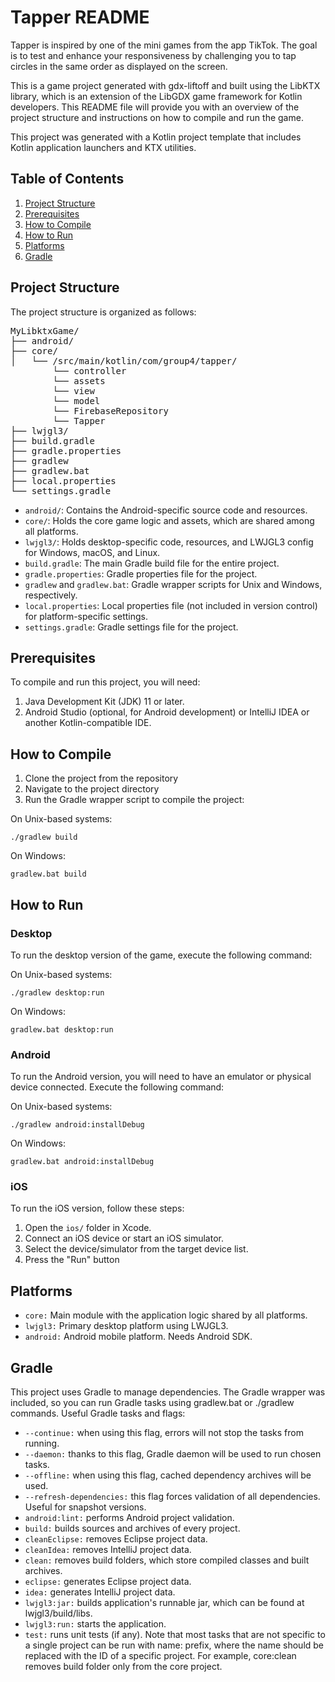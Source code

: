 # Tapper README

Tapper is inspired by one of the mini games from the app TikTok. The goal is to test and enhance your responsiveness by challenging you to tap circles in the same order as displayed on the screen. 

This is a game project generated with gdx-liftoff and built using the LibKTX library, which is an extension of the LibGDX game framework for Kotlin developers. This README file will provide you with an overview of the project structure and instructions on how to compile and run the game. 

This project was generated with a Kotlin project template that includes Kotlin application launchers and KTX utilities.

## Table of Contents

1. [Project Structure](#project-structure)
2. [Prerequisites](#prerequisites)
3. [How to Compile](#how-to-compile)
4. [How to Run](#how-to-run)
5. [Platforms](#platforms)
6. [Gradle](#gradle)

## Project Structure

The project structure is organized as follows:

<pre>
MyLibktxGame/
├── android/
├── core/
│   └── /src/main/kotlin/com/group4/tapper/
        └── controller
        └── assets
        └── view
        └── model
        └── FirebaseRepository
        └── Tapper
├── lwjgl3/
├── build.gradle
├── gradle.properties
├── gradlew
├── gradlew.bat
├── local.properties
└── settings.gradle
</pre>

- `android/`: Contains the Android-specific source code and resources.
- `core/`: Holds the core game logic and assets, which are shared among all platforms.
- `lwjgl3/`: Holds desktop-specific code, resources, and LWJGL3 config for Windows, macOS, and Linux.
- `build.gradle`: The main Gradle build file for the entire project.
- `gradle.properties`: Gradle properties file for the project.
- `gradlew` and `gradlew.bat`: Gradle wrapper scripts for Unix and Windows, respectively.
- `local.properties`: Local properties file (not included in version control) for platform-specific settings.
- `settings.gradle`: Gradle settings file for the project.

## Prerequisites

To compile and run this project, you will need:

1. Java Development Kit (JDK) 11 or later.
2. Android Studio (optional, for Android development) or IntelliJ IDEA or another Kotlin-compatible IDE.


## How to Compile

1. Clone the project from the repository
2. Navigate to the project directory
3. Run the Gradle wrapper script to compile the project:

On Unix-based systems:

`./gradlew build`

On Windows:

`gradlew.bat build`



## How to Run

### Desktop

To run the desktop version of the game, execute the following command:

On Unix-based systems:

 `./gradlew desktop:run `

On Windows:

 `gradlew.bat desktop:run `



### Android

To run the Android version, you will need to have an emulator or physical device connected. Execute the following command:

On Unix-based systems:

 `./gradlew android:installDebug `

On Windows:

 `gradlew.bat android:installDebug `



### iOS

To run the iOS version, follow these steps:

1. Open the `ios/` folder in Xcode.
2. Connect an iOS device or start an iOS simulator.
3. Select the device/simulator from the target device list.
4. Press the "Run" button


## Platforms
* `core:` Main module with the application logic shared by all platforms.
* `lwjgl3:` Primary desktop platform using LWJGL3.
* `android:` Android mobile platform. Needs Android SDK.

## Gradle
This project uses Gradle to manage dependencies. The Gradle wrapper was included, so you can run Gradle tasks using gradlew.bat or ./gradlew commands. Useful Gradle tasks and flags:

* `--continue:` when using this flag, errors will not stop the tasks from running.
* `--daemon:` thanks to this flag, Gradle daemon will be used to run chosen tasks.
* `--offline:` when using this flag, cached dependency archives will be used.
* `--refresh-dependencies:` this flag forces validation of all dependencies. Useful for snapshot versions.
* `android:lint:` performs Android project validation.
* `build:` builds sources and archives of every project.
* `cleanEclipse:` removes Eclipse project data.
* `cleanIdea:` removes IntelliJ project data.
* `clean:` removes build folders, which store compiled classes and built archives.
* `eclipse:` generates Eclipse project data.
* `idea:` generates IntelliJ project data.
* `lwjgl3:jar:` builds application's runnable jar, which can be found at lwjgl3/build/libs.
* `lwjgl3:run:` starts the application.
* `test:` runs unit tests (if any).
Note that most tasks that are not specific to a single project can be run with name: prefix, where the name should be replaced with the ID of a specific project. For example, core:clean removes build folder only from the core project.
